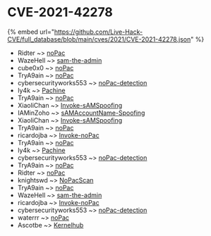 # CVE-2021-42278
{% embed url="https://github.com/Live-Hack-CVE/full_database/blob/main/cves/2021/CVE-2021-42278.json" %}

* Ridter ~> [noPac](https://www.alice-snow.ru/2021/database/cve-2021-42278/nopac-ridter)
* WazeHell ~> [sam-the-admin](https://www.alice-snow.ru/2021/database/cve-2021-42278/sam-the-admin-wazehell)
* cube0x0 ~> [noPac](https://www.alice-snow.ru/2021/database/cve-2021-42278/nopac-cube0x0)
* TryA9ain ~> [noPac](https://www.alice-snow.ru/2021/database/cve-2021-42278/nopac-trya9ain)
* cybersecurityworks553 ~> [noPac-detection](https://www.alice-snow.ru/2021/database/cve-2021-42278/nopac-detection-cybersecurityworks553)
* ly4k ~> [Pachine](https://www.alice-snow.ru/2021/database/cve-2021-42278/pachine-ly4k)
* TryA9ain ~> [noPac](https://www.alice-snow.ru/2021/database/cve-2021-42278/nopac-trya9ain)
* XiaoliChan ~> [Invoke-sAMSpoofing](https://www.alice-snow.ru/2021/database/cve-2021-42278/invoke-samspoofing-xiaolichan)
* IAMinZoho ~> [sAMAccountName-Spoofing](https://www.alice-snow.ru/2021/database/cve-2021-42278/samaccountname-spoofing-iaminzoho)
* XiaoliChan ~> [Invoke-sAMSpoofing](https://www.alice-snow.ru/2021/database/cve-2021-42278/invoke-samspoofing-xiaolichan)
* TryA9ain ~> [noPac](https://www.alice-snow.ru/2021/database/cve-2021-42278/nopac-trya9ain)
* ricardojba ~> [Invoke-noPac](https://www.alice-snow.ru/2021/database/cve-2021-42278/invoke-nopac-ricardojba)
* TryA9ain ~> [noPac](https://www.alice-snow.ru/2021/database/cve-2021-42278/nopac-trya9ain)
* ly4k ~> [Pachine](https://www.alice-snow.ru/2021/database/cve-2021-42278/pachine-ly4k)
* cybersecurityworks553 ~> [noPac-detection](https://www.alice-snow.ru/2021/database/cve-2021-42278/nopac-detection-cybersecurityworks553)
* TryA9ain ~> [noPac](https://www.alice-snow.ru/2021/database/cve-2021-42278/nopac-trya9ain)
* Ridter ~> [noPac](https://www.alice-snow.ru/2021/database/cve-2021-42278/nopac-ridter)
* knightswd ~> [NoPacScan](https://www.alice-snow.ru/2021/database/cve-2021-42278/nopacscan-knightswd)
* TryA9ain ~> [noPac](https://www.alice-snow.ru/2021/database/cve-2021-42278/nopac-trya9ain)
* WazeHell ~> [sam-the-admin](https://www.alice-snow.ru/2021/database/cve-2021-42278/sam-the-admin-wazehell)
* ricardojba ~> [Invoke-noPac](https://www.alice-snow.ru/2021/database/cve-2021-42278/invoke-nopac-ricardojba)
* cybersecurityworks553 ~> [noPac-detection](https://www.alice-snow.ru/2021/database/cve-2021-42278/nopac-detection-cybersecurityworks553)
* waterrr ~> [noPac](https://www.alice-snow.ru/2021/database/cve-2021-42278/nopac-waterrr)
* Ascotbe ~> [Kernelhub](https://www.alice-snow.ru/2021/database/cve-2021-42278/kernelhub-ascotbe)